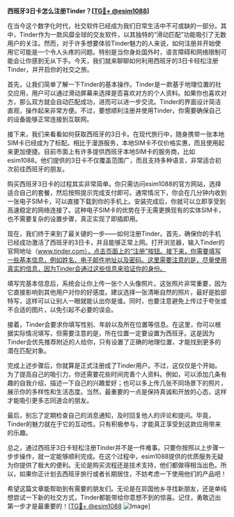 **西班牙3日卡怎么注册Tinder？[[TG💪+ @esim1088](https://t.me/s/esim1088)]**

在当今这个数字化时代，社交软件已经成为我们日常生活中不可或缺的一部分。其中，Tinder作为一款风靡全球的交友软件，以其独特的“滑动匹配”功能吸引了无数用户的关注。然而，对于许多想要体验Tinder魅力的人来说，如何注册并开始使用它可能是一个令人头疼的问题。特别是当你身处国外时，语言障碍和网络限制可能会让你感到无从下手。今天，我们就来聊聊如何利用西班牙的3日卡轻松注册Tinder，并开启你的社交之旅。

首先，让我们简单了解一下Tinder的基本操作。Tinder是一款基于地理位置的社交应用，用户可以通过滑动屏幕来选择是否喜欢对方的个人资料。如果你也喜欢对方，那么双方就会自动匹配成功，进而可以进一步交流。Tinder的界面设计简洁直观，操作起来非常方便。不过，要想顺利注册并使用Tinder，你需要确保自己的设备能够正常连接到互联网。

接下来，我们来看看如何获取西班牙的3日卡。在现代旅行中，随身携带一张本地SIM卡已经成为了标配。相比于漫游服务，本地SIM卡不仅价格实惠，而且使用起来更加便捷。目前市面上有许多提供西班牙本地SIM卡的服务商，比如esim1088。他们提供的3日卡不仅覆盖范围广，而且支持多种语言，非常适合初次前往西班牙的朋友。

购买西班牙3日卡的过程其实非常简单。你只需访问esim1088的官方网站，选择适合自己的套餐，然后按照提示完成支付即可。通常情况下，你会在几分钟内收到一张电子SIM卡，可以直接下载到你的手机上。安装完成后，你就可以立即享受到高速稳定的网络连接了。这种电子SIM卡的优势在于无需更换现有的实体SIM卡，也不需要复杂的设置步骤，真正实现了即插即用。

现在，我们终于来到了最关键的一步——如何注册Tinder。首先，确保你的手机已经成功激活了西班牙的3日卡，并且能够正常上网。打开浏览器，输入Tinder的官网地址（www.tinder.com），点击页面上的“注册”按钮。接下来，你需要填写一些基本信息，例如姓名、电子邮件地址以及密码。这里需要注意的是，尽量使用真实的信息，因为Tinder会通过这些信息来验证你的身份。

填写完基本信息后，系统会让你上传一张个人头像照片。这张照片非常重要，因为它直接影响到其他用户对你的好感度。建议选择一张清晰自然的照片，最好是脸部特写，这样可以让别人一眼就能认出你是谁。同时，也要注意避免上传过于夸张或不合适的图片，以免引起不必要的误会。

接着，Tinder会要求你填写性别、年龄以及所在位置等信息。在这里，你可以根据实际情况填写，但需要注意的是，所在位置一定要设置为西班牙。这是因为Tinder会优先推荐附近的人给你，只有设置了正确的地理位置，才能找到更多的潜在匹配对象。

完成上述步骤后，你就算是正式注册成了Tinder用户。不过，这仅仅是个开始。为了提高自己的吸引力，你还需要花些时间完善个人资料。例如，可以添加几条有趣的自我介绍，描述一下自己的兴趣爱好；也可以多上传几张不同场景下的照片，展示你的多样性和生活态度。当然，最重要的一点是保持真诚和开放的心态，这样才能吸引更多志同道合的朋友。

最后，别忘了定期检查自己的消息通知，及时回复他人的评论和提问。毕竟，Tinder的魅力就在于它的互动性。只有积极参与，才能真正享受到这款应用带来的乐趣。

总之，通过西班牙3日卡轻松注册Tinder并不是一件难事。只要你按照以上步骤一步步操作，就一定能够顺利完成。在这个过程中，esim1088提供的优质服务无疑为你提供了极大的便利。无论是购买流程还是技术支持，他们都做得相当出色。所以，如果你正计划去西班牙旅行或者长期居住，不妨考虑一下使用他们的产品吧！

希望这篇文章能帮助到有需要的朋友们。无论是在异国他乡寻找新朋友，还是单纯想尝试一下新的社交方式，Tinder都能带给你意想不到的惊喜。记住，勇敢迈出第一步才是最重要的！[[TG💪+ @esim1088](https://t.me/s/esim1088) ![Image](https://i.postimg.cc/4NQfJmqS/Snipaste-2025-05-13-00-14-12.png)]